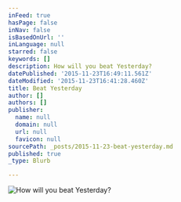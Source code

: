 ```yaml
---
inFeed: true
hasPage: false
inNav: false
isBasedOnUrl: ''
inLanguage: null
starred: false
keywords: []
description: How will you beat Yesterday?
datePublished: '2015-11-23T16:49:11.561Z'
dateModified: '2015-11-23T16:41:28.460Z'
title: Beat Yesterday
author: []
authors: []
publisher:
  name: null
  domain: null
  url: null
  favicon: null
sourcePath: _posts/2015-11-23-beat-yesterday.md
published: true
_type: Blurb

---
```

![How will you beat Yesterday?](https://the-grid-user-content.s3-us-west-2.amazonaws.com/243896c8-f0f4-420e-bb6f-a5e116041164.gif)